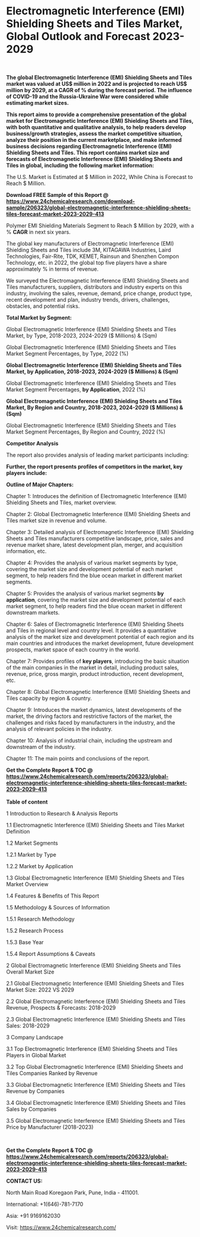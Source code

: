 <h1>Electromagnetic Interference (EMI) Shielding Sheets and Tiles Market, Global Outlook and Forecast 2023-2029</h1><br/><p><strong>The global Electromagnetic Interference (EMI) Shielding Sheets and Tiles market was valued at US$ million in 2022 and is projected to reach US$ million by 2029, at a <strong>CAGR</strong> of % during the forecast period. The influence of COVID-19 and the Russia-Ukraine War were considered while estimating market sizes.</strong></p><p><strong>This report aims to provide a comprehensive presentation of the global market for Electromagnetic Interference (EMI) Shielding Sheets and Tiles, with both quantitative and qualitative analysis, to help readers develop business/growth strategies, assess the market competitive situation, analyze their position in the current marketplace, and make informed business decisions regarding Electromagnetic Interference (EMI) Shielding Sheets and Tiles. This report contains market size and forecasts of Electromagnetic Interference (EMI) Shielding Sheets and Tiles in global, including the following market information:</strong></p><p>The U.S. Market is Estimated at $ Million in 2022, While China is Forecast to Reach $ Million.</p><div><b>Download FREE Sample of this Report @ <a href="https://www.24chemicalresearch.com/download-sample/206323/global-electromagnetic-interference-shielding-sheets-tiles-forecast-market-2023-2029-413">https://www.24chemicalresearch.com/download-sample/206323/global-electromagnetic-interference-shielding-sheets-tiles-forecast-market-2023-2029-413</a></b></div><p>Polymer EMI Shielding Materials Segment to Reach $ Million by 2029, with a % <strong>CAGR</strong> in next six years.</p><p>The global key manufacturers of Electromagnetic Interference (EMI) Shielding Sheets and Tiles include 3M, KITAGAWA Industries, Laird Technologies, Fair-Rite, TDK, KEMET, Rainsun and Shenzhen Compon Technology, etc. in 2022, the global top five players have a share approximately % in terms of revenue.</p><p>We surveyed the Electromagnetic Interference (EMI) Shielding Sheets and Tiles manufacturers, suppliers, distributors and industry experts on this industry, involving the sales, revenue, demand, price change, product type, recent development and plan, industry trends, drivers, challenges, obstacles, and potential risks.</p><p><strong>Total Market by Segment:</strong></p><p>Global Electromagnetic Interference (EMI) Shielding Sheets and Tiles Market, by Type, 2018-2023, 2024-2029 ($ Millions) & (Sqm)</p><p>Global Electromagnetic Interference (EMI) Shielding Sheets and Tiles Market Segment Percentages, by Type, 2022 (%)</p><p><strong>Global Electromagnetic Interference (EMI) Shielding Sheets and Tiles Market, <strong>by Application</strong>, 2018-2023, 2024-2029 ($ Millions) & (Sqm)</strong></p><p>Global Electromagnetic Interference (EMI) Shielding Sheets and Tiles Market Segment Percentages, <strong>by Application</strong>, 2022 (%)</p><p><strong>Global Electromagnetic Interference (EMI) Shielding Sheets and Tiles Market, By Region and Country, 2018-2023, 2024-2029 ($ Millions) & (Sqm)</strong></p><p>Global Electromagnetic Interference (EMI) Shielding Sheets and Tiles Market Segment Percentages, By Region and Country, 2022 (%)</p><p><strong>Competitor Analysis</strong></p><p>The report also provides analysis of leading market participants including:</p><p><strong>Further, the report presents profiles of competitors in the market, <strong>key players</strong> include:</strong></p><p><strong>Outline of Major Chapters:</strong></p><p>Chapter 1: Introduces the definition of Electromagnetic Interference (EMI) Shielding Sheets and Tiles, market overview.</p><p>Chapter 2: Global Electromagnetic Interference (EMI) Shielding Sheets and Tiles market size in revenue and volume.</p><p>Chapter 3: Detailed analysis of Electromagnetic Interference (EMI) Shielding Sheets and Tiles manufacturers competitive landscape, price, sales and revenue market share, latest development plan, merger, and acquisition information, etc.</p><p>Chapter 4: Provides the analysis of various market segments by type, covering the market size and development potential of each market segment, to help readers find the blue ocean market in different market segments.</p><p>Chapter 5: Provides the analysis of various market segments <strong>by application</strong>, covering the market size and development potential of each market segment, to help readers find the blue ocean market in different downstream markets.</p><p>Chapter 6: Sales of Electromagnetic Interference (EMI) Shielding Sheets and Tiles in regional level and country level. It provides a quantitative analysis of the market size and development potential of each region and its main countries and introduces the market development, future development prospects, market space of each country in the world.</p><p>Chapter 7: Provides profiles of <strong>key players</strong>, introducing the basic situation of the main companies in the market in detail, including product sales, revenue, price, gross margin, product introduction, recent development, etc.</p><p>Chapter 8: Global Electromagnetic Interference (EMI) Shielding Sheets and Tiles capacity by region & country.</p><p>Chapter 9: Introduces the market dynamics, latest developments of the market, the driving factors and restrictive factors of the market, the challenges and risks faced by manufacturers in the industry, and the analysis of relevant policies in the industry.</p><p>Chapter 10: Analysis of industrial chain, including the upstream and downstream of the industry.</p><p>Chapter 11: The main points and conclusions of the report.</p><div><b>Get the Complete Report & TOC @ <a href="https://www.24chemicalresearch.com/reports/206323/global-electromagnetic-interference-shielding-sheets-tiles-forecast-market-2023-2029-413">https://www.24chemicalresearch.com/reports/206323/global-electromagnetic-interference-shielding-sheets-tiles-forecast-market-2023-2029-413</a></b></div><br><b>Table of content</b><p>1 Introduction to Research & Analysis Reports<br />
 
  1.1 Electromagnetic Interference (EMI) Shielding Sheets and Tiles Market Definition<br />
 
  1.2 Market Segments<br />
 
  1.2.1 Market by Type<br />
 
  1.2.2 Market by Application<br />
 
  1.3 Global Electromagnetic Interference (EMI) Shielding Sheets and Tiles Market Overview<br />
 
  1.4 Features & Benefits of This Report<br />
 
  1.5 Methodology & Sources of Information<br />
 
  1.5.1 Research Methodology<br />
 
  1.5.2 Research Process<br />
 
  1.5.3 Base Year<br />
 
  1.5.4 Report Assumptions & Caveats<br />
 
 2 Global Electromagnetic Interference (EMI) Shielding Sheets and Tiles Overall Market Size<br />
 
  2.1 Global Electromagnetic Interference (EMI) Shielding Sheets and Tiles Market Size: 2022 VS 2029<br />
 
  2.2 Global Electromagnetic Interference (EMI) Shielding Sheets and Tiles Revenue, Prospects & Forecasts: 2018-2029<br />
 
  2.3 Global Electromagnetic Interference (EMI) Shielding Sheets and Tiles Sales: 2018-2029<br />
 
 3 Company Landscape<br />
 
  3.1 Top Electromagnetic Interference (EMI) Shielding Sheets and Tiles Players in Global Market<br />
 
  3.2 Top Global Electromagnetic Interference (EMI) Shielding Sheets and Tiles Companies Ranked by Revenue<br />
 
  3.3 Global Electromagnetic Interference (EMI) Shielding Sheets and Tiles Revenue by Companies<br />
 
  3.4 Global Electromagnetic Interference (EMI) Shielding Sheets and Tiles Sales by Companies<br />
 
  3.5 Global Electromagnetic Interference (EMI) Shielding Sheets and Tiles Price by Manufacturer (2018-2023)<br />
 
  <br><div><b>Get the Complete Report & TOC @ <a href="https://www.24chemicalresearch.com/reports/206323/global-electromagnetic-interference-shielding-sheets-tiles-forecast-market-2023-2029-413">https://www.24chemicalresearch.com/reports/206323/global-electromagnetic-interference-shielding-sheets-tiles-forecast-market-2023-2029-413</a></b></div></p>
 
 <b>CONTACT US:</b><br>
 
 North Main Road Koregaon Park, Pune, India - 411001.<br/>
 
 International: +1(646)-781-7170<br/>
 
 Asia: +91 9169162030<br/>
 
 Visit: <a href="https://www.24chemicalresearch.com/">https://www.24chemicalresearch.com/</a>
 
 <br>
